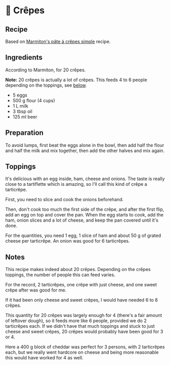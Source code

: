 # 🥞 Crêpes

## Recipe

Based on [Marmiton's pâte à crêpes simple][marmiton] recipe.

[marmiton]: https://www.marmiton.org/recettes/recette_pate-a-crepes-simple_27121.aspx

## Ingredients

According to Marmiton, for 20 crêpes.

**Note:** 20 crêpes is actually a lot of crêpes. This feeds 4 to 6
people depending on the toppings, see [below](#notes).

* 5 eggs
* 500 g flour (4 cups)
* 1 L milk
* 3 tbsp oil
* 125 ml beer

## Preparation

To avoid lumps, first beat the eggs alone in the bowl, then add half the
flour and half the milk and mix together, then add the other halves and
mix again.

## Toppings

It's delicious with an egg inside, ham, cheese and onions. The taste is
really close to a tartiflette which is amazing, so I'll call this kind
of crêpe a tarticrêpe.

First, you need to slice and cook the onions beforehand.

Then, don't cook too much the first side of the crêpe, and after the
first flip, add an egg on top and cover the pan. When the egg starts to
cook, add the ham, onion slices and a lot of cheese, and keep the pan
covered until it's done.

For the quantities, you need 1 egg, 1 slice of ham and about 50 g of
grated cheese per tarticrêpe. An onion was good for 6 tarticrêpes.

## Notes

This recipe makes indeed about 20 crêpes. Depending on the crêpes
toppings, the number of people this can feed varies.

For the record, 2 tarticrêpes, one crêpe with just cheese, and one sweet
crêpe after was good for me.

If it had been only cheese and sweet crêpes, I would have needed
6 to 8 crêpes.

This quantity for 20 crêpes was largely enough for 4 (there's a fair
amount of leftover dough), so it feeds more like 6 people, provided we
do 2 tarticrêpes each. If we didn't have that much toppings and stuck to
just cheese and sweet crêpes, 20 crêpes would probably have been good
for 3 or 4.

Here a 400 g block of cheddar was perfect for 3 persons, with 2
tarticrêpes each, but we really went hardcore on cheese and being more
reasonable this would have worked for 4 as well.
